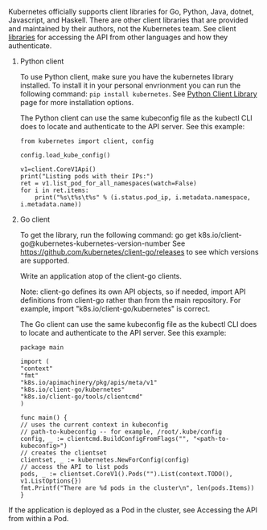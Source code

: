 Kubernetes officially supports client libraries for Go, Python, Java, dotnet, Javascript, and Haskell. There are other client libraries that are provided and maintained by their authors, not the Kubernetes team. See client [libraries](https://kubernetes.io/docs/reference/using-api/client-libraries/) for accessing the API from other languages and how they authenticate.

1. Python client

    To use Python client, make sure you have the kubernetes library installed. To install it in your personal envrionment you can run the following command: `pip install kubernetes`. See [Python Client Library](https://github.com/kubernetes-client/python) page for more installation options.

    The Python client can use the same kubeconfig file as the kubectl CLI does to locate and authenticate to the API server. See this example:

    ```
    from kubernetes import client, config

    config.load_kube_config()

    v1=client.CoreV1Api()
    print("Listing pods with their IPs:")
    ret = v1.list_pod_for_all_namespaces(watch=False)
    for i in ret.items:
        print("%s\t%s\t%s" % (i.status.pod_ip, i.metadata.namespace, i.metadata.name))
    ```

2. Go client

    To get the library, run the following command: go get k8s.io/client-go@kubernetes-kubernetes-version-number See https://github.com/kubernetes/client-go/releases to see which versions are supported.

    Write an application atop of the client-go clients.

    Note: client-go defines its own API objects, so if needed, import API definitions from client-go rather than from the main repository. For example, import "k8s.io/client-go/kubernetes" is correct.

    The Go client can use the same kubeconfig file as the kubectl CLI does to locate and authenticate to the API server. See this example:

    ```
    package main

    import (
    "context"
    "fmt"
    "k8s.io/apimachinery/pkg/apis/meta/v1"
    "k8s.io/client-go/kubernetes"
    "k8s.io/client-go/tools/clientcmd"
    )

    func main() {
    // uses the current context in kubeconfig
    // path-to-kubeconfig -- for example, /root/.kube/config
    config, _ := clientcmd.BuildConfigFromFlags("", "<path-to-kubeconfig>")
    // creates the clientset
    clientset, _ := kubernetes.NewForConfig(config)
    // access the API to list pods
    pods, _ := clientset.CoreV1().Pods("").List(context.TODO(), v1.ListOptions{})
    fmt.Printf("There are %d pods in the cluster\n", len(pods.Items))
    }
    ```

If the application is deployed as a Pod in the cluster, see Accessing the API from within a Pod.

